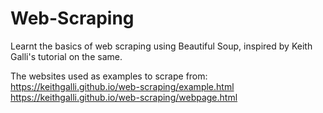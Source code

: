 # Web-Scraping
Learnt the basics of web scraping using Beautiful Soup, inspired by Keith Galli's tutorial on the same.

The websites used as examples to scrape from:
https://keithgalli.github.io/web-scraping/example.html
https://keithgalli.github.io/web-scraping/webpage.html

